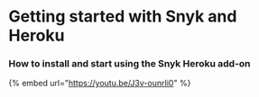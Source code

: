 # Getting started with Snyk and Heroku

### How to install and start using the Snyk Heroku add-on

{% embed url="https://youtu.be/J3v-ounrIi0" %}


